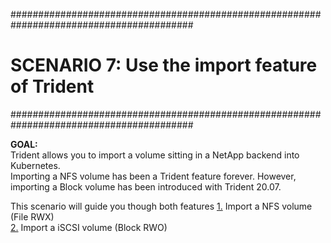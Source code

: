 #########################################################################################
# SCENARIO 7: Use the import feature of Trident
#########################################################################################

**GOAL:**  
Trident allows you to import a volume sitting in a NetApp backend into Kubernetes.  
Importing a NFS volume has been a Trident feature forever. However, importing a Block volume has been introduced with Trident 20.07.  

This scenario will guide you though both features
[1.](1_NAS_Import) Import a NFS volume (File RWX)  
[2.](2_SAN_Import) Import a iSCSI volume (Block RWO)